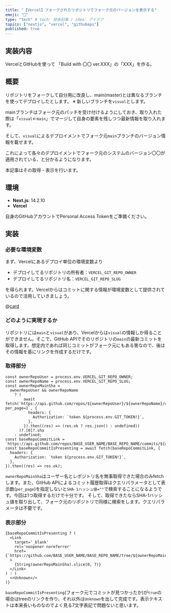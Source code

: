 ```yaml
---
title: "【Vercel】フォークされたリポジトリでフォーク元のバージョンを表示する"
emoji: "🔢"
type: "tech" # tech: 技術記事 / idea: アイデア
topics: ["nextjs", "vercel", "githubapi"]
published: true
---
```


## 実装内容

VercelとGitHubを使って
「Build with 〇〇 ver.XXX」の「XXX」を作る。

## 概要

リポジトリをフォークして自分用に改良し、main(master)とは異なるブランチを使ってデプロイしたとします。
※ 新しいブランチを`visual`とします。

mainブランチはフォーク元のパッチを受け付けるようにしておき、取り入れた際は「`visual`←`main`」でマージして自身の要素を残しつつ最新情報を取り入れます。

そして、`visual`によるデプロイメントでフォーク元`main`ブランチのバージョン情報を載せます。

これによって各々のデプロイメントでフォーク元のシステムのバージョン〇〇が適用されている、と分かるようになります。

本記事はその取得・表示を行います。

## 環境

- **Next.js**: 14.2.10
- **Vercel**

自身のGitHubアカウントでPersonal Access Tokenをご準備ください。

## 実装

### 必要な環境変数

まず、Vercelにあるデプロイ単位の環境変数より

- デプロイしてるリポジトリの所有者：`VERCEL_GIT_REPO_OWNER`
- デプロイしてるリポジトリ名：`VERCEL_GIT_REPO_SLUG`

を得られます。Vercelからはコミットに関する情報が環境変数として提供されているので活用していきましょう。

@[card](https://vercel.com/docs/projects/environment-variables/system-environment-variables)

### どのように実現するか

リポジトリには`main`と`visual`があり、Vercelからは`visual`の情報しか得ることができません。そこで、GitHub APIでそのリポジトリの`main`の最新コミットを取得します。想定内であれば同じコミットがフォーク元にもある筈なので、後はその情報を基にリンクを作成するだけです。

### 取得部分

```ts:最新コミットがフォーク元のコミットに含まれるか判定する
const ownerRepoUser = process.env.VERCEL_GIT_REPO_OWNER;
const ownerRepoName = process.env.VERCEL_GIT_REPO_SLUG;
const ownerRepoMainSha =
  ownerRepoUser && ownerRepoName
    ? (
        await fetch(`https://api.github.com/repos/${ownerRepoUser}/${ownerRepoName}/commits?per_page=1`, {
          headers: {
            Authorization: `token ${process.env.GIT_TOKEN!}`,
          },
        }).then((res) => (res.ok ? res.json() : undefined))
      )?.[0]?.sha
    : undefined;
const baseRepoCommitLink = `https://api.github.com/repos/BASE_USER_NAME/BASE_REPO_NAME/commits/${ownerRepoMainSha}`;
const baseRepoCommitIsPresenting = await fetch(baseRepoCommitLink, {
  headers: {
    Authorization: `token ${process.env.GIT_TOKEN!}`,
  },
}).then((res) => res.ok);
```

`ownerRepoMainSha`はユーザー名とレポジトリ名を無事取得できた場合のみfetchします。また、GitHub APIによるコミット履歴取得はクエリパラメータとして表示数(`per_page`)を指定しないと`SHA-1ハッシュ値=""`で検索することになるようです。今回は1つ取得するだけで十分です。
そして、取得できたならSHA-1ハッシュ値を取り出して、フォーク元のリポジトリで同様に検索をします。クエリパラメータは不要です。

### 表示部分

```tsx
{baseRepoCommitIsPresenting ? (
  <Link
    target='_blank'
    rel='noopener noreferrer'
    href={`https://github.com/BASE_USER_NAME/BASE_REPO_NAME/tree/${ownerRepoMainSha}`}
  >
    {String(ownerRepoMainSha).slice(0, 7)}
  </Link>
) : (
  <>Unknown</>
)}
```

`baseRepoCommitIsPresenting`(フォーク元でコミットが見つかったか)が`true`の場合はtreeのリンクを作り、それ以外は`Unknown`を出して完成です。表示テキストは本来長いものなのでよく見る7文字表記で問題ないと思います。
